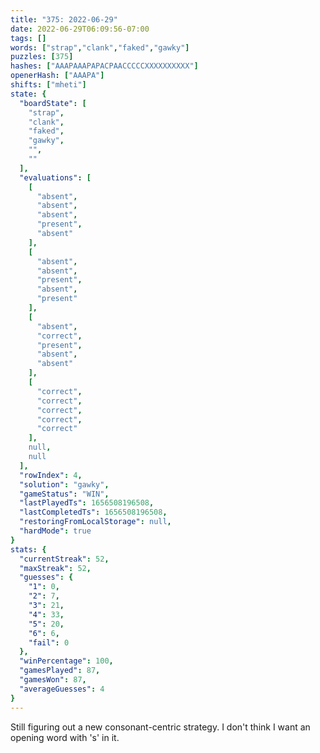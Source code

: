```yaml
---
title: "375: 2022-06-29"
date: 2022-06-29T06:09:56-07:00
tags: []
words: ["strap","clank","faked","gawky"]
puzzles: [375]
hashes: ["AAAPAAAPAPACPAACCCCCXXXXXXXXXX"]
openerHash: ["AAAPA"]
shifts: ["mheti"]
state: {
  "boardState": [
    "strap",
    "clank",
    "faked",
    "gawky",
    "",
    ""
  ],
  "evaluations": [
    [
      "absent",
      "absent",
      "absent",
      "present",
      "absent"
    ],
    [
      "absent",
      "absent",
      "present",
      "absent",
      "present"
    ],
    [
      "absent",
      "correct",
      "present",
      "absent",
      "absent"
    ],
    [
      "correct",
      "correct",
      "correct",
      "correct",
      "correct"
    ],
    null,
    null
  ],
  "rowIndex": 4,
  "solution": "gawky",
  "gameStatus": "WIN",
  "lastPlayedTs": 1656508196508,
  "lastCompletedTs": 1656508196508,
  "restoringFromLocalStorage": null,
  "hardMode": true
}
stats: {
  "currentStreak": 52,
  "maxStreak": 52,
  "guesses": {
    "1": 0,
    "2": 7,
    "3": 21,
    "4": 33,
    "5": 20,
    "6": 6,
    "fail": 0
  },
  "winPercentage": 100,
  "gamesPlayed": 87,
  "gamesWon": 87,
  "averageGuesses": 4
}
---
```


<!-- more -->
Still figuring out a new consonant-centric strategy. I don't think I want an opening word with 's' in it.
